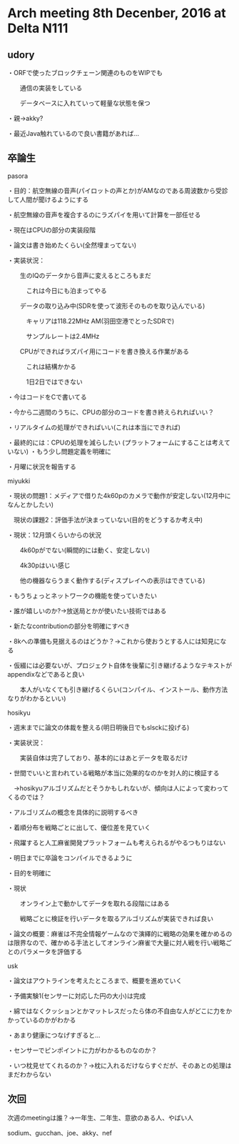 Arch meeting 8th Decenber, 2016 at Delta N111
=============================================

## udory
・ORFで使ったブロックチェーン関連のものをWIPでも

　　通信の実装をしている
  
　　データベースに入れていって軽量な状態を保つ
  
・親→akky?

・最近Java触れているので良い書籍があれば…


## 卒論生
pasora

・目的：航空無線の音声(パイロットの声とか)がAMなのである周波数から受診して人間が聞けるようにする

・航空無線の音声を複合するのにラズパイを用いて計算を一部任せる

・現在はCPUの部分の実装段階

・論文は書き始めたくらい(全然埋まってない)

・実装状況：

　　生のIQのデータから音声に変えるところもまだ
  
　　　これは今日にも泊まってやる
   
　　データの取り込み中(SDRを使って波形そのものを取り込んでいる)
  
　　　キャリアは118.22MHz AM(羽田空港でとったSDRで)
   
　　　サンプルレートは2.4MHz
   
　　CPUができればラズパイ用にコードを書き換える作業がある
  
　　　これは結構かかる
   
　　　1日2日ではできない
   
・今はコードをCで書いてる

・今から二週間のうちに、CPUの部分のコードを書き終えられればいい？

・リアルタイムの処理ができればいい(これは本当にできれば)

・最終的には：CPUの処理を減らしたい (プラットフォームにすることは考えていない)
・もう少し問題定義を明確に

・月曜に状況を報告する



miyukki

・現状の問題1：メディアで借りた4k60pのカメラで動作が安定しない(12月中になんとかしたい)

　現状の課題2：評価手法が決まっていない(目的をどうするか考え中)
 
・現状：12月頭くらいからの状況

　　4k60pがでない(瞬間的には動く、安定しない)
  
　　4k30pはいい感じ
  
　　他の機器ならうまく動作する(ディスプレイへの表示はできている)

・もうちょっとネットワークの機能を使っていきたい

・誰が嬉しいのか?→放送局とかが使いたい技術ではある

・新たなcontributionの部分を明確にすべき

・8kへの準備も見据えるのはどうか？→これから使おうとする人には知見になる

・仮綴には必要ないが、プロジェクト自体を後輩に引き継げるようなテキストがappendixなどであると良い

　　本人がいなくても引き継げるくらい(コンパイル、インストール、動作方法なりがわかるといい)



hosikyu

・週末までに論文の体裁を整える(明日明後日でもslsckに投げる)

・実装状況：

　　実装自体は完了しており、基本的にはあとデータを取るだけ
  
・世間でいいと言われている戦略が本当に効果的なのかを対人的に検証する

　→hosikyuアルゴリズムだとそうかもしれないが、傾向は人によって変わってくるのでは？
 
・アルゴリズムの概念を具体的に説明するべき

・着順分布を戦略ごとに出して、優位差を見ていく

・飛躍すると人工麻雀開発プラットフォームも考えられるがやるつもりはない

・明日までに卒論をコンパイルできるように

・目的を明確に

・現状

　　オンライン上で動かしてデータを取れる段階にはある
  
　　戦略ごとに検証を行いデータを取るアルゴリズムが実装できれば良い
  
・論文の概要：麻雀は不完全情報ゲームなので演繹的に戦略の効果を確かめるのは限界なので、確かめる手法としてオンライン麻雀で大量に対人戦を行い戦略ごとのパラメータを評価する



usk

・論文はアウトラインを考えたところまで、概要を進めていく

・予備実験1(センサーに対応した円の大小)は完成

・綿ではなくクッションとかマットレスだったら体の不自由な人がどこに力をかかっているのかがわかる

・あまり健康につなげすぎると…

・センサーでピンポイントに力がわかるものなのか？

・いつ枕見せてくれるのか？→枕に入れるだけならすぐだが、そのあとの処理はまだわからない


## 次回

次週のmeetingは誰？→一年生、二年生、意欲のある人、やばい人

sodium、gucchan、joe、akky、nef
